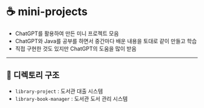 # ☕ mini-projects
- ChatGPT를 활용하여 만든 미니 프로젝트 모음
- ChatGPT와 Java를 공부를 하면서 중간마다 배운 내용을 토대로 같이 만들고 학습
- 직접 구현한 것도 있지만 ChatGPT의 도움을 많이 받음

---

## 📁 디렉토리 구조
- `library-project` : 도서관 대출 시스템
- `library-book-manager` : 도서관 도서 관리 시스템
